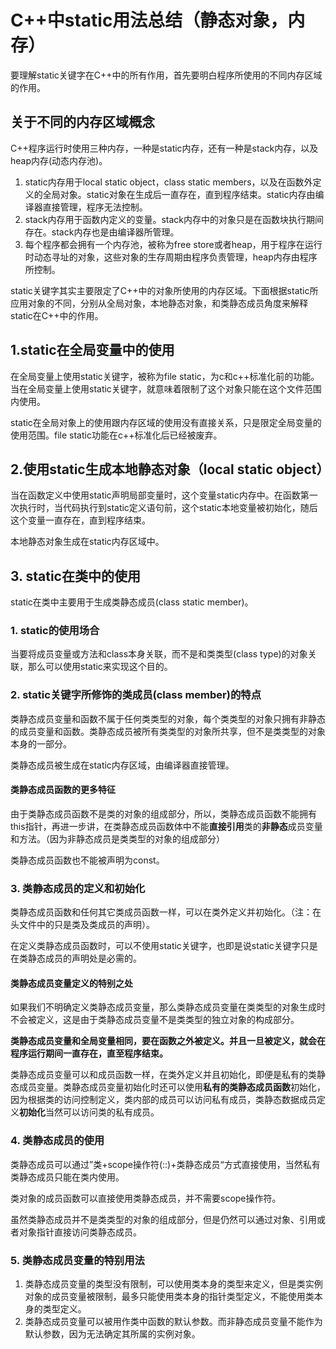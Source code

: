 # C++中static用法总结（静态对象，内存）


要理解static关键字在C++中的所有作用，首先要明白程序所使用的不同内存区域的作用。

## 关于不同的内存区域概念
C++程序运行时使用三种内存，一种是static内存，还有一种是stack内存，以及heap内存(动态内存池)。

1. static内存用于local static object，class static members，以及在函数外定义的全局对象。static对象在生成后一直存在，直到程序结束。static内存由编译器直接管理，程序无法控制。
2. stack内存用于函数内定义的变量。stack内存中的对象只是在函数块执行期间存在。stack内存也是由编译器所管理。
3. 每个程序都会拥有一个内存池，被称为free store或者heap，用于程序在运行时动态寻址的对象，这些对象的生存周期由程序负责管理，heap内存由程序所控制。

static关键字其实主要限定了C++中的对象所使用的内存区域。下面根据static所应用对象的不同，分别从全局对象，本地静态对象，和类静态成员角度来解释static在C++中的作用。

## 1.static在全局变量中的使用
在全局变量上使用static关键字，被称为file static，为c和c++标准化前的功能。当在全局变量上使用static关键字，就意味着限制了这个对象只能在这个文件范围内使用。

static在全局对象上的使用跟内存区域的使用没有直接关系，只是限定全局变量的使用范围。file static功能在c++标准化后已经被废弃。

## 2.使用static生成本地静态对象（local static object）
当在函数定义中使用static声明局部变量时，这个变量static内存中。在函数第一次执行时，当代码执行到static定义语句前，这个static本地变量被初始化，随后这个变量一直存在，直到程序结束。

本地静态对象生成在static内存区域中。

## 3. static在类中的使用
static在类中主要用于生成类静态成员(class static member)。
### 1. static的使用场合
当要将成员变量或方法和class本身关联，而不是和类类型(class type)的对象关联，那么可以使用static来实现这个目的。

### 2. static关键字所修饰的类成员(class member)的特点
类静态成员变量和函数不属于任何类类型的对象，每个类类型的对象只拥有非静态的成员变量和函数。类静态成员被所有类类型的对象所共享，但不是类类型的对象本身的一部分。

类静态成员被生成在static内存区域，由编译器直接管理。

#### 类静态成员函数的更多特征
由于类静态成员函数不是类的对象的组成部分，所以，类静态成员函数不能拥有this指针，再进一步讲，在类静态成员函数体中不能**直接引用**类的**非静态**成员变量和方法。（因为非静态成员是类类型的对象的组成部分）

类静态成员函数也不能被声明为const。

### 3. 类静态成员的定义和初始化
类静态成员函数和任何其它类成员函数一样，可以在类外定义并初始化。（注：在头文件中的只是类及类成员的声明）。

在定义类静态成员函数时，可以不使用static关键字，也即是说static关键字只是在类静态成员的声明处是必需的。

#### 类静态成员变量定义的特别之处
如果我们不明确定义类静态成员变量，那么类静态成员变量在类类型的对象生成时不会被定义，这是由于类静态成员变量不是类类型的独立对象的构成部分。

**类静态成员变量和全局变量相同，要在函数之外被定义。并且一旦被定义，就会在程序运行期间一直存在，直至程序结束。**

类静态成员变量可以和成员函数一样，在类外定义并且初始化，即便是私有的类静态成员变量。类静态成员变量初始化时还可以使用**私有的类静态成员函数**初始化，因为根据类的访问控制定义，类内部的成员可以访问私有成员，类静态数据成员定义**初始化**当然可以访问类的私有成员。

### 4. 类静态成员的使用
类静态成员可以通过”类+scope操作符(::)+类静态成员“方式直接使用，当然私有类静态成员只能在类内使用。

类对象的成员函数可以直接使用类静态成员，并不需要scope操作符。

虽然类静态成员并不是类类型的对象的组成部分，但是仍然可以通过对象、引用或者对象指针直接访问类静态成员。

### 5. 类静态成员变量的特别用法

1.  类静态成员变量的类型没有限制，可以使用类本身的类型来定义，但是类实例对象的成员变量被限制，最多只能使用类本身的指针类型定义，不能使用类本身的类型定义。
2. 类静态成员变量可以被用作类中函数的默认参数。而非静态成员变量不能作为默认参数，因为无法确定其所属的实例对象。




